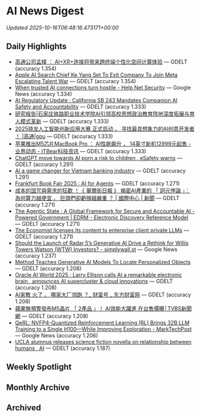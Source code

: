 # AI News Digest

_Updated 2025-10-16T06:48:16.473171+00:00_

## Daily Highlights

- [高通公司孟樸 ： AI+XR+连接将带来跨终端个性化空间计算体验](./daily/931deb56bcc37db9.md) — GDELT (accuracy 1.354)
- [Apple AI Search Chief Ke Yang Set To Exit Company To Join Meta Escalating Talent War](./daily/9fbfacf498cb81fa.md) — GDELT (accuracy 1.354)
- [When trusted AI connections turn hostile - Help Net Security](./daily/e31da1a5ac71ccd4.md) — Google News (accuracy 1.334)
- [AI Regulatory Update : California SB 243 Mandates Companion AI Safety and Accountability](./daily/dceafd1bcb79d980.md) — GDELT (accuracy 1.333)
- [研究报告|石家庄铁路职业技术学院AI引领高校思想政治教育阵地深度拓展与育人模式革新](./daily/398dd953f7280ebf.md) — GDELT (accuracy 1.333)
- [  2025骁龙人工智能创新应用大赛  正式启动 ， 寻找最具想象力的AI创意开发者 ！ |高通|gpu](./daily/3f96b82731034819.md) — GDELT (accuracy 1.333)
- [苹果推出M5芯片MacBook Pro ： AI性能飙升 ， 14英寸新机12999元起售 - 业界动态 - ITBear科技资讯](./daily/e712d0b7fb4233e2.md) — GDELT (accuracy 1.333)
- [ChatGPT move towards AI porn a risk to children , eSafety warns](./daily/11e31f1e19cfa612.md) — GDELT (accuracy 1.291)
- [AI a game changer for Vietnam banking industry](./daily/e179e5ad0b760cdd.md) — GDELT (accuracy 1.291)
- [Frankfurt Book Fair 2025 : AI for Agents](./daily/adf359e274d236cc.md) — GDELT (accuracy 1.271)
- [成本的詛咒與需求的狂歡 ！《 華爾街日報 》 揭密AI產業的 「 詞元悖論 」： 為何算力越便宜 ， 巨頭們卻虧損越嚴重 ？ | 國際中心 | 新聞](./daily/0a4f75a8a9c92333.md) — GDELT (accuracy 1.271)
- [The Agentic State : A Global Framework for Secure and Accountable AI - Powered Government | EDRM - Electronic Discovery Reference Model](./daily/5c96915a6dd881dc.md) — GDELT (accuracy 1.271)
- [The Economist licenses its content to enterprise client private LLMs](./daily/68f40c8b114f8fc8.md) — GDELT (accuracy 1.271)
- [Should the Launch of Radar 5’s Generative AI Drive a Rethink for Willis Towers Watson (WTW) Investors? - simplywall.st](./daily/4400fbc21ba0f7a3.md) — Google News (accuracy 1.237)
- [Method Teaches Generative AI Models To Locate Personalized Objects](./daily/78c9149d36ff58fc.md) — GDELT (accuracy 1.208)
- [Oracle AI World 2025 : Larry Ellison calls AI a  remarkable electronic brain , announces AI supercluster & cloud innovations](./daily/2ff8aac436247142.md) — GDELT (accuracy 1.208)
- [  AI家教  火了 ， 哪家大厂领跑 ？_ 财富号 _ 东方财富网](./daily/1a41fa6e207d73c7.md) — GDELT (accuracy 1.208)
- [蘋果無預警發布M5晶片 「 2產品 」！ AI效能大躍進 在台售價曝│TVBS新聞網](./daily/6745fbbabf0cdacf.md) — GDELT (accuracy 1.208)
- [QeRL: NVFP4-Quantized Reinforcement Learning (RL) Brings 32B LLM Training to a Single H100—While Improving Exploration - MarkTechPost](./daily/559560089eda10d2.md) — Google News (accuracy 1.206)
- [UCLA alumnus releases science fiction novella on relationship between humans , AI](./daily/aa671185ccb9a811.md) — GDELT (accuracy 1.187)

## Weekly Spotlight


## Monthly Archive


## Archived

